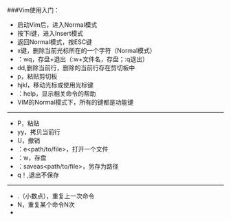 ###Vim使用入门：

- 启动Vim后，进入Normal模式
- 按下i键，进入Insert模式
- 返回Normal模式，按ESC键
- x键，删除当前光标所在的一个字符（Normal模式）
- ：wq，存盘+退出（:w+文件名，存盘；:q退出）
- dd,删除当前行，删除的当前行存在剪切板中
- p，粘贴剪切板
- hjkl，移动光标或使用光标键
- ：help<command>，显示相关命令的帮助
- VIM的Normal模式下，所有的键都是功能键

-------
- P，粘贴
- yy，拷贝当前行
- U，撤销
- ：e<path/to/file>，打开一个文件
- ：w，存盘
- ：saveas<path/to/file>，另存为路径
- q！,退出不保存

--------

- .（小数点），重复上一次命令
- N<command>，重复某个命令N次
- 